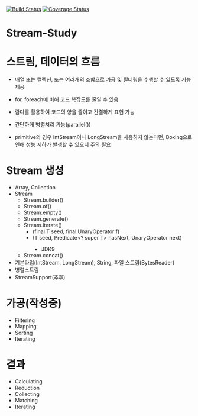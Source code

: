 [![Build Status](https://travis-ci.org/Meteorkor/Stream-Study.svg?branch=master)](https://travis-ci.org/Meteorkor/Stream-Study)
[![Coverage Status](https://coveralls.io/repos/github/Meteorkor/Stream-Study/badge.svg?branch=master)](https://coveralls.io/github/Meteorkor/Stream-Study?branch=master)
# Stream-Study

# 스트림, 데이터의 흐름

* 배열 또는 컬렉션, 또는 여러개의 조합으로 가공 및 필터링을 수행할 수 있도록 기능 제공
* for, foreach에 비해 코드 복잡도를 줄일 수 있음

* 람다를 활용하여 코드의 양을 줄이고 간결하게 표현 가능
* 간단하게 병렬처리 가능(parallel())
* primitive의 경우 IntStream이나 LongStream을 사용하지 않는다면, Boxing으로 인해 성능 저하가 발생할 수 있으니 주의 필요

# Stream 생성
* Array, Collection
* Stream
  * Stream.builder()
  * Stream.of()
  * Stream.empty()
  * Stream.generate()
  * Stream.iterate()
    * (final T seed, final UnaryOperator<T> f)
    * (T seed, Predicate<? super T> hasNext, UnaryOperator<T> next)
      * JDK9
  * Stream.concat()
* 기본타입(IntStream, LongStream), String, 파일 스트림(BytesReader)
* 병렬스트림
* StreamSupport(추후)

# 가공(작성중)
* Filtering
* Mapping
* Sorting
* Iterating

# 결과
* Calculating
* Reduction
* Collecting
* Matching
* Iterating
